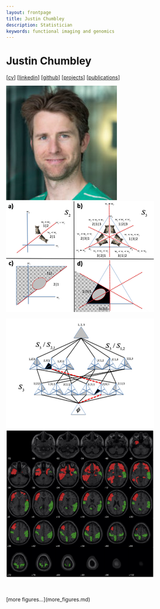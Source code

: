 ```yaml
---
layout: frontpage
title: Justin Chumbley
description: Statistician
keywords: functional imaging and genomics
---
```


# Justin Chumbley

[[cv](http://chumbleycode.github.io/chumbleycode.github.io/docs/cv.pdf)] 
[[linkedin](https://www.linkedin.com/in/chumbleycode)] 
[[github](https://github.com/chumbleycode/)] 
[[projects](projects.md)]
[[publications](https://scholar.google.com/citations?hl=en&user=YbbXlwIAAAAJ)]

[<img src="docs/JRCsquare.jpg" alt="drawing" width="300">](http://chumbleycode.github.io/chumbleycode.github.io/docs/cv.pdf)
[<img src="docs/finest_order1.png" alt="drawing" width="400">](docs/fcr_apa.pdf)  <br/>

[<img src="docs/finest_order2.png" alt="drawing" width="400">](docs/fcr_apa.pdf)
[<img src="docs/multinomial_spm.jpg" alt="drawing" width="400">](https://www.sciencedirect.com/science/article/pii/S1053811910008281)<br/> 

<br/> 
<br/> 
[more figures...](more_figures.md)
